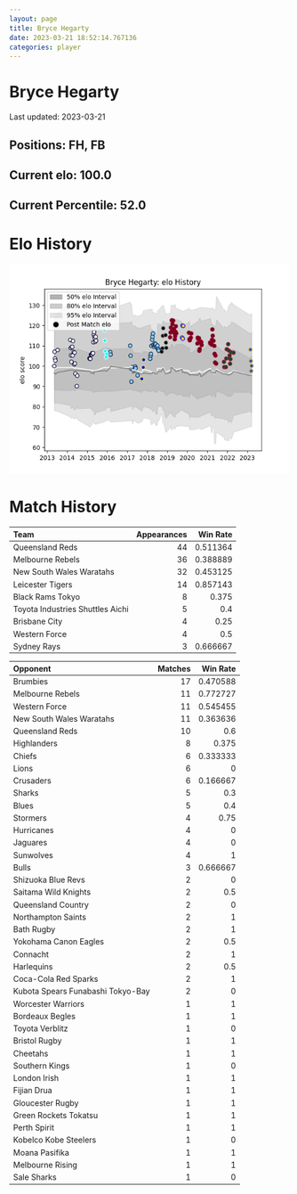 ```yaml
---  
layout: page  
title: Bryce Hegarty  
date: 2023-03-21 18:52:14.767136  
categories: player  
---
```

# Bryce Hegarty


Last updated: 2023-03-21
## Positions: FH, FB

## Current elo: 100.0

## Current Percentile: 52.0

# Elo History


![elo history](history_BryceHegarty.png)
# Match History


| Team                             |   Appearances |   Win Rate |
|:---------------------------------|--------------:|-----------:|
| Queensland Reds                  |            44 |   0.511364 |
| Melbourne Rebels                 |            36 |   0.388889 |
| New South Wales Waratahs         |            32 |   0.453125 |
| Leicester Tigers                 |            14 |   0.857143 |
| Black Rams Tokyo                 |             8 |   0.375    |
| Toyota Industries Shuttles Aichi |             5 |   0.4      |
| Brisbane City                    |             4 |   0.25     |
| Western Force                    |             4 |   0.5      |
| Sydney Rays                      |             3 |   0.666667 |

| Opponent                          |   Matches |   Win Rate |
|:----------------------------------|----------:|-----------:|
| Brumbies                          |        17 |   0.470588 |
| Melbourne Rebels                  |        11 |   0.772727 |
| Western Force                     |        11 |   0.545455 |
| New South Wales Waratahs          |        11 |   0.363636 |
| Queensland Reds                   |        10 |   0.6      |
| Highlanders                       |         8 |   0.375    |
| Chiefs                            |         6 |   0.333333 |
| Lions                             |         6 |   0        |
| Crusaders                         |         6 |   0.166667 |
| Sharks                            |         5 |   0.3      |
| Blues                             |         5 |   0.4      |
| Stormers                          |         4 |   0.75     |
| Hurricanes                        |         4 |   0        |
| Jaguares                          |         4 |   0        |
| Sunwolves                         |         4 |   1        |
| Bulls                             |         3 |   0.666667 |
| Shizuoka Blue Revs                |         2 |   0        |
| Saitama Wild Knights              |         2 |   0.5      |
| Queensland Country                |         2 |   0        |
| Northampton Saints                |         2 |   1        |
| Bath Rugby                        |         2 |   1        |
| Yokohama Canon Eagles             |         2 |   0.5      |
| Connacht                          |         2 |   1        |
| Harlequins                        |         2 |   0.5      |
| Coca-Cola Red Sparks              |         2 |   1        |
| Kubota Spears Funabashi Tokyo-Bay |         2 |   0        |
| Worcester Warriors                |         1 |   1        |
| Bordeaux Begles                   |         1 |   1        |
| Toyota Verblitz                   |         1 |   0        |
| Bristol Rugby                     |         1 |   1        |
| Cheetahs                          |         1 |   1        |
| Southern Kings                    |         1 |   0        |
| London Irish                      |         1 |   1        |
| Fijian Drua                       |         1 |   1        |
| Gloucester Rugby                  |         1 |   1        |
| Green Rockets Tokatsu             |         1 |   1        |
| Perth Spirit                      |         1 |   1        |
| Kobelco Kobe Steelers             |         1 |   0        |
| Moana Pasifika                    |         1 |   1        |
| Melbourne Rising                  |         1 |   1        |
| Sale Sharks                       |         1 |   0        |